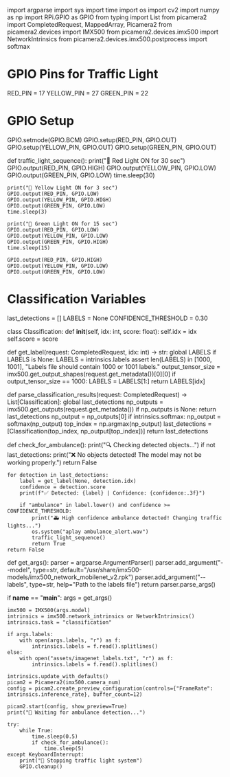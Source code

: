 import argparse
import sys
import time
import os
import cv2
import numpy as np
import RPi.GPIO as GPIO
from typing import List
from picamera2 import CompletedRequest, MappedArray, Picamera2
from picamera2.devices import IMX500
from picamera2.devices.imx500 import NetworkIntrinsics
from picamera2.devices.imx500.postprocess import softmax

# GPIO Pins for Traffic Light
RED_PIN = 17
YELLOW_PIN = 27
GREEN_PIN = 22

# GPIO Setup
GPIO.setmode(GPIO.BCM)
GPIO.setup(RED_PIN, GPIO.OUT)
GPIO.setup(YELLOW_PIN, GPIO.OUT)
GPIO.setup(GREEN_PIN, GPIO.OUT)

def traffic_light_sequence():
    print("🚦 Red Light ON for 30 sec")
    GPIO.output(RED_PIN, GPIO.HIGH)
    GPIO.output(YELLOW_PIN, GPIO.LOW)
    GPIO.output(GREEN_PIN, GPIO.LOW)
    time.sleep(30)

    print("🚦 Yellow Light ON for 3 sec")
    GPIO.output(RED_PIN, GPIO.LOW)
    GPIO.output(YELLOW_PIN, GPIO.HIGH)
    GPIO.output(GREEN_PIN, GPIO.LOW)
    time.sleep(3)

    print("🚦 Green Light ON for 15 sec")
    GPIO.output(RED_PIN, GPIO.LOW)
    GPIO.output(YELLOW_PIN, GPIO.LOW)
    GPIO.output(GREEN_PIN, GPIO.HIGH)
    time.sleep(15)

    GPIO.output(RED_PIN, GPIO.HIGH)
    GPIO.output(YELLOW_PIN, GPIO.LOW)
    GPIO.output(GREEN_PIN, GPIO.LOW)

# Classification Variables
last_detections = []
LABELS = None
CONFIDENCE_THRESHOLD = 0.30

class Classification:
    def __init__(self, idx: int, score: float):
        self.idx = idx
        self.score = score

def get_label(request: CompletedRequest, idx: int) -> str:
    global LABELS
    if LABELS is None:
        LABELS = intrinsics.labels
        assert len(LABELS) in [1000, 1001], "Labels file should contain 1000 or 1001 labels."
        output_tensor_size = imx500.get_output_shapes(request.get_metadata())[0][0]
        if output_tensor_size == 1000:
            LABELS = LABELS[1:]
    return LABELS[idx]

def parse_classification_results(request: CompletedRequest) -> List[Classification]:
    global last_detections
    np_outputs = imx500.get_outputs(request.get_metadata())
    if np_outputs is None:
        return last_detections
    np_output = np_outputs[0]
    if intrinsics.softmax:
        np_output = softmax(np_output)
    top_index = np.argmax(np_output)
    last_detections = [Classification(top_index, np_output[top_index])]
    return last_detections

def check_for_ambulance():
    print("🔍 Checking detected objects...")
    if not last_detections:
        print("❌ No objects detected! The model may not be working properly.")
        return False
    
    for detection in last_detections:
        label = get_label(None, detection.idx)
        confidence = detection.score
        print(f"✅ Detected: {label} | Confidence: {confidence:.3f}")
        
        if "ambulance" in label.lower() and confidence >= CONFIDENCE_THRESHOLD:
            print("🚑 High confidence ambulance detected! Changing traffic lights...")
            os.system("aplay ambulance_alert.wav")
            traffic_light_sequence()
            return True
    return False

def get_args():
    parser = argparse.ArgumentParser()
    parser.add_argument("--model", type=str, default="/usr/share/imx500-models/imx500_network_mobilenet_v2.rpk")
    parser.add_argument("--labels", type=str, help="Path to the labels file")
    return parser.parse_args()

if __name__ == "__main__":
    args = get_args()
    
    imx500 = IMX500(args.model)
    intrinsics = imx500.network_intrinsics or NetworkIntrinsics()
    intrinsics.task = "classification"
    
    if args.labels:
        with open(args.labels, "r") as f:
            intrinsics.labels = f.read().splitlines()
    else:
        with open("assets/imagenet_labels.txt", "r") as f:
            intrinsics.labels = f.read().splitlines()
    
    intrinsics.update_with_defaults()
    picam2 = Picamera2(imx500.camera_num)
    config = picam2.create_preview_configuration(controls={"FrameRate": intrinsics.inference_rate}, buffer_count=12)
    
    picam2.start(config, show_preview=True)
    print("🚦 Waiting for ambulance detection...")
    
    try:
        while True:
            time.sleep(0.5)
            if check_for_ambulance():
                time.sleep(5)
    except KeyboardInterrupt:
        print("🚦 Stopping traffic light system")
        GPIO.cleanup()
